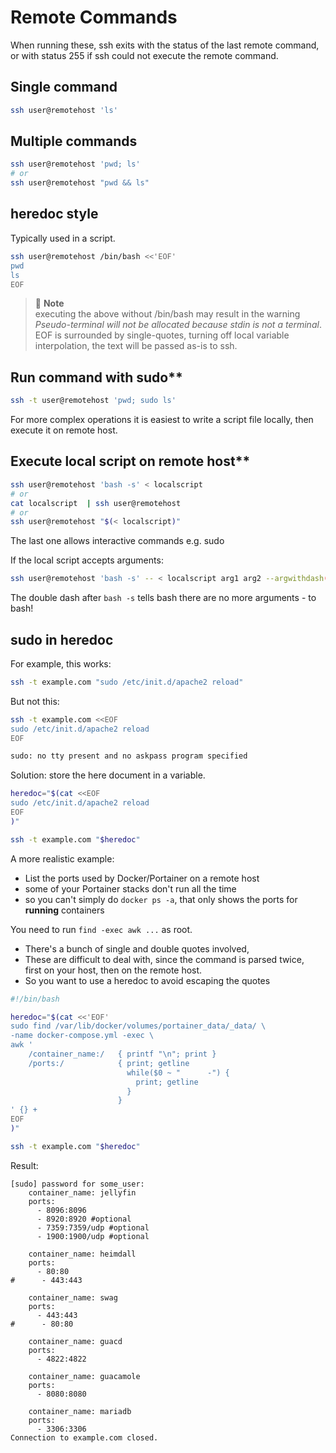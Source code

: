 # Remote Commands
When running these, ssh exits with the status of the last remote
command, or with status 255 if ssh could not execute the remote command.

## Single command

```bash
ssh user@remotehost 'ls'
```

## Multiple commands

```bash
ssh user@remotehost 'pwd; ls'
# or
ssh user@remotehost "pwd && ls"
```
## heredoc style
Typically used in a script.
```bash
ssh user@remotehost /bin/bash <<'EOF'
pwd
ls
EOF
```

> 📝 **Note**  
> executing the above without /bin/bash may result in the warning  
> _Pseudo-terminal will not be allocated because stdin is not a terminal_.  
> EOF is surrounded by single-quotes, turning off local variable
> interpolation, the text will be passed as-is to ssh.

## Run command with sudo**

```bash
ssh -t user@remotehost 'pwd; sudo ls'
```
For more complex operations it is easiest to write a script file
locally, then execute it on remote host.

## Execute local script on remote host**

```bash
ssh user@remotehost 'bash -s' < localscript
# or
cat localscript  | ssh user@remotehost
# or
ssh user@remotehost "$(< localscript)"
```

The last one allows interactive commands e.g. sudo

If the local script accepts arguments:

```bash
ssh user@remotehost 'bash -s' -- < localscript arg1 arg2 --argwithdash(es)
```

The double dash after `bash -s` tells bash there are no more arguments -
to bash!

## sudo in heredoc

For example, this works:
```bash
ssh -t example.com "sudo /etc/init.d/apache2 reload"
```
But not this:
```bash
ssh -t example.com <<EOF
sudo /etc/init.d/apache2 reload
EOF

sudo: no tty present and no askpass program specified
```
Solution: store the here document in a variable.
```bash
heredoc="$(cat <<EOF
sudo /etc/init.d/apache2 reload
EOF
)"

ssh -t example.com "$heredoc"
```
A more realistic example:  
- List the ports used by Docker/Portainer on a remote host
- some of your Portainer stacks don't run all the time
- so you can't simply do `docker ps -a`, that only shows the ports for **running** containers

You need to run `find -exec awk ...` as root.
- There's a bunch of single and double quotes involved,
- These are difficult to deal with, since the command is parsed twice,  
  first on your host, then on the remote host.
- So you want to use a heredoc to avoid escaping the quotes

```bash
#!/bin/bash

heredoc="$(cat <<'EOF'
sudo find /var/lib/docker/volumes/portainer_data/_data/ \
-name docker-compose.yml -exec \
awk '
    /container_name:/   { printf "\n"; print }
    /ports:/            { print; getline
                          while($0 ~ "      -") {
                            print; getline
                          }
                        }
' {} +
EOF
)"

ssh -t example.com "$heredoc"
```
Result:
```
[sudo] password for some_user:
    container_name: jellyfin
    ports:
      - 8096:8096
      - 8920:8920 #optional
      - 7359:7359/udp #optional
      - 1900:1900/udp #optional

    container_name: heimdall
    ports:
      - 80:80
#      - 443:443

    container_name: swag
    ports:
      - 443:443
#      - 80:80

    container_name: guacd
    ports:
      - 4822:4822

    container_name: guacamole
    ports:
      - 8080:8080

    container_name: mariadb
    ports:
      - 3306:3306
Connection to example.com closed.
```